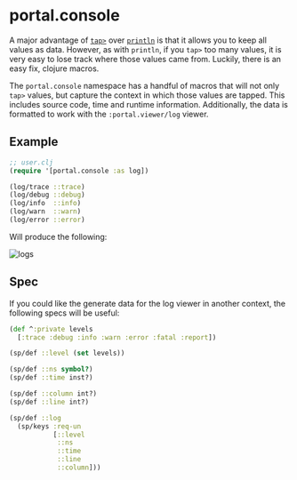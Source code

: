 # portal.console

A major advantage of [`tap>`](https://clojuredocs.org/clojure.core/tap%3E) over
[`println`](https://clojuredocs.org/clojure.core/println) is that it allows you
to keep all values as data. However, as with `println`, if you `tap>` too many
values, it is very easy to lose track where those values came from. Luckily,
there is an easy fix, clojure macros.

The `portal.console` namespace has a handful of macros that will not only `tap>`
values, but capture the context in which those values are tapped. This includes
source code, time and runtime information. Additionally, the data is formatted
to work with the `:portal.viewer/log` viewer.

## Example

```clojure
;; user.clj
(require '[portal.console :as log])

(log/trace ::trace)
(log/debug ::debug)
(log/info  ::info)
(log/warn  ::warn)
(log/error ::error)
```

Will produce the following:

![logs](https://user-images.githubusercontent.com/1986211/196558924-d07fa896-2550-427e-b437-9a6f83fba1fb.png)

## Spec

If you could like the generate data for the log viewer in another context, the
following specs will be useful:

```clojure
(def ^:private levels
  [:trace :debug :info :warn :error :fatal :report])

(sp/def ::level (set levels))

(sp/def ::ns symbol?)
(sp/def ::time inst?)

(sp/def ::column int?)
(sp/def ::line int?)

(sp/def ::log
  (sp/keys :req-un
           [::level
            ::ns
            ::time
            ::line
            ::column]))
```
